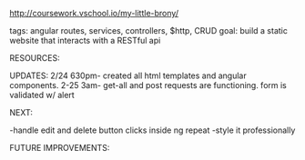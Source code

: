 http://coursework.vschool.io/my-little-brony/

tags: angular routes, services, controllers, $http, CRUD
goal: build a static website that interacts with a RESTful api

RESOURCES:

UPDATES:
2/24 630pm- created all html templates and angular components.
2-25 3am- get-all and post requests are functioning. form is validated w/ alert

NEXT:

-handle edit and delete button clicks inside ng repeat
-style it professionally

FUTURE IMPROVEMENTS:
